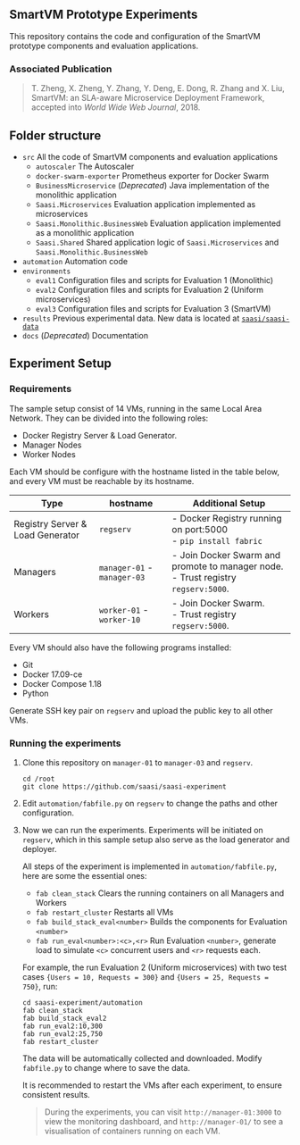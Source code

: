 ## SmartVM Prototype Experiments

This repository contains the code and configuration of the SmartVM prototype components and evaluation applications. 

### Associated Publication

> T. Zheng, X. Zheng, Y. Zhang, Y. Deng, E. Dong, R. Zhang and X. Liu, SmartVM: an SLA-aware Microservice Deployment Framework, accepted into _World Wide Web Journal_, 2018.

## Folder structure
- `src` All the code of SmartVM components and evaluation applications
  - `autoscaler` The Autoscaler
  - `docker-swarm-exporter` Prometheus exporter for Docker Swarm
  - `BusinessMicroservice` (_Deprecated_) Java implementation of the monolithic application
  - `Saasi.Microservices` Evaluation application implemented as microservices
  - `Saasi.Monolithic.BusinessWeb` Evaluation application implemented as a monolithic application
  - `Saasi.Shared` Shared application logic of `Saasi.Microservices` and `Saasi.Monolithic.BusinessWeb`
- `automation` Automation code
- `environments`
  - `eval1` Configuration files and scripts for Evaluation 1 (Monolithic)
  - `eval2` Configuration files and scripts for Evaluation 2 (Uniform microservices)
  - `eval3` Configuration files and scripts for Evaluation 3 (SmartVM)
- `results` Previous experimental data. New data is located at [`saasi/saasi-data`](https://github.com/saasi/saasi-data)
- `docs` (_Deprecated_) Documentation 

## Experiment Setup
### Requirements

The sample setup consist of 14 VMs, running in the same Local Area Network. They can be divided into the following roles:

- Docker Registry Server & Load Generator.
- Manager Nodes
- Worker Nodes

Each VM should be configure with the hostname listed in the table below, and every VM must be reachable by its hostname.

| Type | hostname | Additional Setup |
|------|----------|------------------|
| Registry Server & Load Generator | `regserv` | - Docker Registry running on port:5000 <br/> - `pip install fabric` |
| Managers | `manager-01` - `manager-03` | - Join Docker Swarm and promote to manager node. <br/> - Trust registry `regserv:5000`.|
| Workers | `worker-01` - `worker-10` | - Join Docker Swarm. <br/> - Trust registry `regserv:5000`.|

Every VM should also have the following programs installed:
 - Git
 - Docker 17.09-ce
 - Docker Compose 1.18
 - Python

Generate SSH key pair on `regserv` and upload the public key to all other VMs.

### Running the experiments
1. Clone this repository on `manager-01` to `manager-03` and `regserv`.
   ```
   cd /root
   git clone https://github.com/saasi/saasi-experiment
   ```

2. Edit `automation/fabfile.py` on `regserv` to change the paths and other configuration.

3. Now we can run the experiments. Experiments will be initiated on `regserv`, which in this sample setup also serve as the load generator and deployer.
   
   All steps of the experiment is implemented in `automation/fabfile.py`, here are some the essential ones:
     - `fab clean_stack` Clears the running containers on all Managers and Workers
     - `fab restart_cluster` Restarts all VMs
     - `fab build_stack_eval<number>` Builds the components for Evaluation `<number>`
     - `fab run_eval<number>:<c>,<r>` Run Evaluation `<number>`, generate load to simulate `<c>` concurrent users and `<r>` requests each.

   For example, the run Evaluation 2 (Uniform microservices) with two test cases `{Users = 10, Requests = 300}` and `{Users = 25, Requests = 750}`, run:


   ```
   cd saasi-experiment/automation
   fab clean_stack
   fab build_stack_eval2
   fab run_eval2:10,300
   fab run_eval2:25,750
   fab restart_cluster
   ```

   The data will be automatically collected and downloaded. Modify `fabfile.py` to change where to save the data.
  
   It is recommended to restart the VMs after each experiment, to ensure consistent results.
   
   > During the experiments, you can visit `http://manager-01:3000` to view the monitoring dashboard, and `http://manager-01/` to see a visualisation of containers running on each VM.
